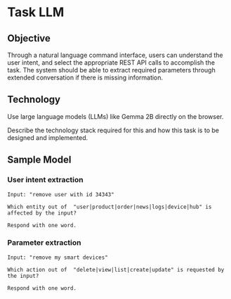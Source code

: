 # Task LLM

## Objective

Through a natural language command interface, users can understand the user intent, and select the appropriate REST API calls to accomplish the task. The system should be able to extract required parameters through extended conversation if there is missing information. 

## Technology

Use large language models (LLMs) like Gemma 2B directly on the browser.

Describe the technology stack required for this and how this task is to be designed and implemented.

## Sample Model

### User intent extraction
```
Input: "remove user with id 34343"

Which entity out of  "user|product|order|news|logs|device|hub" is affected by the input?

Respond with one word.
```

### Parameter extraction

```
Input: "remove my smart devices"

Which action out of  "delete|view|list|create|update" is requested by the input?

Respond with one word.
```
